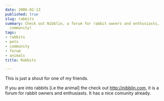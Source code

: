 ```yaml
---
date: 2006-02-13
published: true
slug: rabbits
summary: Check out Nibblin, a forum for rabbit owners and enthusiasts, with a great
  community!
tags:
- rabbits
- pets
- community
- forum
- animals
title: Rabbits

---
```

This is just a shout for one of my friends.<p />If you are into rabbits [i.e the animal] the check out <a href="http://nibblin.com">http://nibblin.com</a>, it is a forum for rabbit owners and enthusiasts. It has a nice comunity already.<p />

